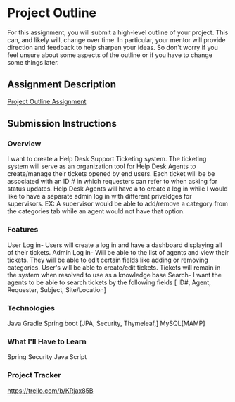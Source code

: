 # Project Outline
For this assignment, you will submit a high-level outline of your project. This can, and likely will, change over time. In particular, your mentor will provide direction and feedback to help sharpen your ideas. So don't worry if you feel unsure about some aspects of the outline or if you have to change some things later.

## Assignment Description
[Project Outline Assignment](https://education.launchcode.org/liftoff/modules/assignments/project-outline)

## Submission Instructions

### Overview
  I want to create a Help Desk Support Ticketing system. The ticketing system will serve as an organization tool for
Help Desk Agents to create/manage their tickets opened by end users. Each ticket will be be associated with an ID # in
which requesters can refer to when asking for status updates. Help Desk Agents will have a to create a log in while I would
like to have a separate admin log in with different priveldges for supervisors. EX: A supervisor would be able to add/remove
a category from the categories tab while an agent would not have that option.
### Features
User Log in- Users will create a log in and have a dashboard displaying all of their tickets.
Admin Log in- Will be able to the list of agents and view their tickets. They will be able to edit certain fields like adding or removing categories.
User's will be able to create/edit tickets. Tickets will remain in the system when resolved to use as a knowledge base
Search- I want the agents to be able to search tickets by the following fields [ ID#, Agent, Requester, Subject, Site/Location]
### Technologies
Java
Gradle
Spring boot [JPA, Security, Thymeleaf,]
MySQL[MAMP]
### What I'll Have to Learn
Spring Security
Java Script

### Project Tracker
https://trello.com/b/KRjax85B
